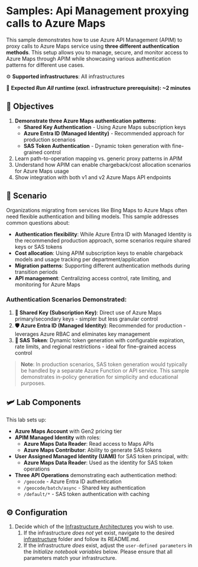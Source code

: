 # Samples: Api Management proxying calls to Azure Maps

This sample demonstrates how to use Azure API Management (APIM) to proxy calls to Azure Maps service using **three different authentication methods**. This setup allows you to manage, secure, and monitor access to Azure Maps through APIM while showcasing various authentication patterns for different use cases.

⚙️ **Supported infrastructures**: All infrastructures

👟 **Expected *Run All* runtime (excl. infrastructure prerequisite): ~2 minutes**

## 🎯 Objectives

1. **Demonstrate three Azure Maps authentication patterns:**
   - **Shared Key Authentication** - Using Azure Maps subscription keys
   - **Azure Entra ID (Managed Identity)** - Recommended approach for production scenarios
   - **SAS Token Authentication** - Dynamic token generation with fine-grained control
2. Learn path-to-operation mapping vs. generic proxy patterns in APIM
3. Understand how APIM can enable chargeback/cost allocation scenarios for Azure Maps usage
4. Show integration with both v1 and v2 Azure Maps API endpoints

## 📝 Scenario

Organizations migrating from services like Bing Maps to Azure Maps often need flexible authentication and billing models. This sample addresses common questions about:

- **Authentication flexibility**: While Azure Entra ID with Managed Identity is the recommended production approach, some scenarios require shared keys or SAS tokens
- **Cost allocation**: Using APIM subscription keys to enable chargeback models and usage tracking per department/application
- **Migration patterns**: Supporting different authentication methods during transition periods
- **API management**: Centralizing access control, rate limiting, and monitoring for Azure Maps

### Authentication Scenarios Demonstrated:

1. **🔑 Shared Key (Subscription Key)**: Direct use of Azure Maps primary/secondary keys - simpler but less granular control
2. **🛡️ Azure Entra ID (Managed Identity)**: Recommended for production - leverages Azure RBAC and eliminates key management
3. **🎫 SAS Token**: Dynamic token generation with configurable expiration, rate limits, and regional restrictions - ideal for fine-grained access control

> **Note**: In production scenarios, SAS token generation would typically be handled by a separate Azure Function or API service. This sample demonstrates in-policy generation for simplicity and educational purposes.

## 🛩️ Lab Components

This lab sets up:

- **Azure Maps Account** with Gen2 pricing tier
- **APIM Managed Identity** with roles:
  - **Azure Maps Data Reader**: Read access to Maps APIs
  - **Azure Maps Contributor**: Ability to generate SAS tokens
- **User Assigned Managed Identity (UAMI)** for SAS token principal, with:
  - **Azure Maps Data Reader**: Used as the identity for SAS token operations
- **Three API Operations** demonstrating each authentication method:
  - `/geocode` - Azure Entra ID authentication
  - `/geocode/batch/async` - Shared key authentication  
  - `/default/*` - SAS token authentication with caching

## ⚙️ Configuration

1. Decide which of the [Infrastructure Architectures](../../README.md#infrastructure-architectures) you wish to use.
    1. If the infrastructure _does not_ yet exist, navigate to the desired [infrastructure](../../infrastructure/) folder and follow its README.md.
    1. If the infrastructure _does_ exist, adjust the `user-defined parameters` in the _Initialize notebook variables_ below. Please ensure that all parameters match your infrastructure.
